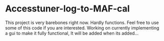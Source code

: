 # Accesstuner-log-to-MAF-cal

This project is very barebones right now. Hardly functions. Feel free to use some of this code if you are interested.
Working on currently implementing a gui to make it fully functional, It will be added when its added...
